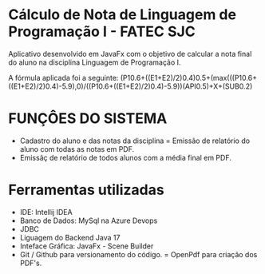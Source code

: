 
# Cálculo de Nota de Linguagem de Programação I - FATEC SJC

Aplicativo desenvolvido em JavaFx com o objetivo de calcular a nota final do aluno na disciplina Linguagem de Programação I.

A fórmula aplicada foi a seguinte:
(P10.6+((E1+E2)/2)0.4)0.5+(max(((P10.6+((E1+E2)/2)0.4)-5.9),0)/((P10.6+((E1+E2)/2)0.4)-5.9))(API0.5)+X+(SUB0.2)

# FUNÇÔES DO SISTEMA

- Cadastro do aluno e das notas da disciplina
= Emissão de relatório do aluno com todas as notas em PDF.
- Emissãç de relatório de todos alunos com a média final em PDF. 


# Ferramentas utilizadas

- IDE: Intellij IDEA 
- Banco de Dados: MySql na Azure Devops
- JDBC 
- Liguagem do Backend Java 17
- Inteface Gráfica: JavaFx - Scene Builder
- Git / Github para versionamento do código.
= OpenPdf para criação dos PDF's.